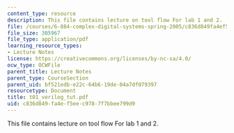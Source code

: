 ```yaml
---
content_type: resource
description: This file contains lecture on tool flow For lab 1 and 2.
file: /courses/6-884-complex-digital-systems-spring-2005/c836d849fa4ef5eec9787f7bbee799d9_t01_verilog_tut.pdf
file_size: 305967
file_type: application/pdf
learning_resource_types:
- Lecture Notes
license: https://creativecommons.org/licenses/by-nc-sa/4.0/
ocw_type: OCWFile
parent_title: Lecture Notes
parent_type: CourseSection
parent_uid: bf521edb-e22c-64b6-19de-04a7df079397
resourcetype: Document
title: t01_verilog_tut.pdf
uid: c836d849-fa4e-f5ee-c978-7f7bbee799d9
---
```

This file contains lecture on tool flow For lab 1 and 2.